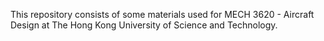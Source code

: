 This repository consists of some materials used for MECH 3620 - Aircraft Design at The Hong Kong University of Science and Technology.